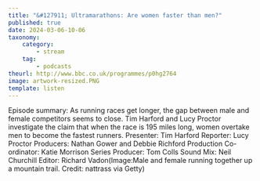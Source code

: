```yaml
---
title: "&#127911; Ultramarathons: Are women faster than men?"
published: true
date: 2024-03-06-10-06
taxonomy:
    category:
        - stream
    tag:
        - podcasts
theurl: http://www.bbc.co.uk/programmes/p0hg2764
image: artwork-resized.PNG
template: listen
---
```


Episode summary: As running races get longer, the gap between male and female competitors seems to close. Tim Harford and Lucy Proctor investigate the claim that when the race is 195 miles long, women overtake men to become the fastest runners. Presenter: Tim Harford Reporter: Lucy Proctor Producers: Nathan Gower and Debbie Richford Production Co-ordinator: Katie Morrison Series Producer: Tom Colls Sound Mix: Neil Churchill Editor: Richard Vadon(Image:Male and female running together up a mountain trail. Credit: nattrass via Getty)
